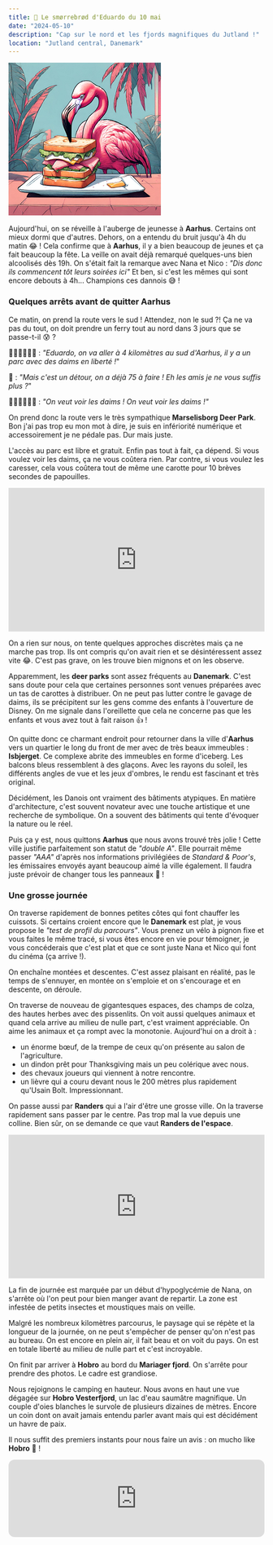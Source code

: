 ```yaml
---
title: 🥪 Le smørrebrød d'Eduardo du 10 mai
date: "2024-05-10"
description: "Cap sur le nord et les fjords magnifiques du Jutland !"
location: "Jutland central, Danemark"
---
```


![Smorrebrod d'Eduardo](../smorrebrod_eduardo.png)

Aujourd'hui, on se réveille à l'auberge de jeunesse à **Aarhus**. Certains ont mieux dormi que d'autres. Dehors, on a entendu du bruit jusqu'à 4h du matin 😂 ! Cela confirme que à **Aarhus**, il y a bien beaucoup de jeunes et ça fait beaucoup la fête. La veille on avait déjà remarqué quelques-uns bien alcoolisés dès 19h. On s'était fait la remarque avec Nana et Nico : *"Dis donc ils commencent tôt leurs soirées ici"* Et ben, si c'est les mêmes qui sont encore debouts à 4h... Champions ces dannois 😅 !

### Quelques arrêts avant de quitter Aarhus 

Ce matin, on prend la route vers le sud ! Attendez, non le sud ?! Ça ne va pas du tout, on doit prendre un ferry tout au nord dans 3 jours que se passe-t-il 😰 ?

🧍🏼‍♀️🧍🏼‍♂️ : *"Eduardo, on va aller à 4 kilomètres au sud d'Aarhus, il y a un parc avec des daims en liberté !*"

🦩 : *"Mais c'est un détour, on a déjà 75 à faire ! Eh les amis je ne vous suffis plus ?*"

🧍🏼‍♀️🧍🏼‍♂️ : *"On veut voir les daims ! On veut voir les daims !"*

On prend donc la route vers le très sympathique **Marselisborg Deer Park**. Bon j'ai pas trop eu mon mot à dire, je suis en infériorité numérique et accessoirement je ne pédale pas. Dur mais juste.

L'accès au parc est libre et gratuit. Enfin pas tout à fait, ça dépend. Si vous voulez voir les daims, ça ne vous coûtera rien. Par contre, si vous voulez les caresser, cela vous coûtera tout de même une carotte pour 10 brèves secondes de papouilles. 

<div style="width: 100%; height: 0; position: relative; padding-bottom: 56%;"><iframe src="https://giphy.com/embed/hU6YIZMZ10KORSzbLm" style="top: 0; left: 0; width: 100%; height: 100%; position: absolute; border: 0;" allowfullscreen scrolling="no" allow="encrypted-media;" class="giphy-embed"></iframe></div>

On a rien sur nous, on tente quelques approches discrètes mais ça ne marche pas trop. Ils ont compris qu'on avait rien et se désintéressent assez vite 😂. C'est pas grave, on les trouve bien mignons et on les observe.

Apparemment, les **deer parks** sont assez fréquents au **Danemark**. C'est sans doute pour cela que certaines personnes sont venues préparées avec un tas de carottes à distribuer. On ne peut pas lutter contre le gavage de daims, ils se précipitent sur les gens comme des enfants à l'ouverture de Disney. On me signale dans l'oreillette que cela ne concerne pas que les enfants et vous avez tout à fait raison 👍 !

On quitte donc ce charmant endroit pour retourner dans la ville d'**Aarhus** vers un quartier le long du front de mer avec de très beaux immeubles : **Isbjerget**. Ce complexe abrite des immeubles en forme d'iceberg. Les balcons bleus ressemblent à des glaçons. Avec les rayons du soleil, les différents angles de vue et les jeux d'ombres, le rendu est fascinant et très original.

Décidément, les Danois ont vraiment des bâtiments atypiques. En matière d'architecture, c'est souvent novateur avec une touche artistique et une recherche de symbolique. On a souvent des bâtiments qui tente d'évoquer la nature ou le réel.

Puis ça y est, nous quittons **Aarhus** que nous avons trouvé très jolie ! Cette ville justifie parfaitement son statut de *"double A"*. Elle pourrait même passer *"AAA"* d'après nos informations privilégiées de *Standard & Poor's*, les émissaires envoyés ayant beaucoup aimé la ville également. Il faudra juste prévoir de changer tous les panneaux 🤔 !

### Une grosse journée 
On traverse rapidement de bonnes petites côtes qui font chauffer les cuissots. Si certains croient encore que le **Danemark** est plat, je vous propose le *"test de profil du parcours"*. Vous prenez un vélo à pignon fixe et vous faites le même tracé, si vous êtes encore en vie pour témoigner, je vous concéderais que c'est plat et que ce sont juste Nana et Nico qui font du cinéma (ça arrive !).

On enchaîne montées et descentes. C'est assez plaisant en réalité, pas le temps de s'ennuyer, en montée on s'emploie et on s'encourage et en descente, on déroule.

On traverse de nouveau de gigantesques espaces, des champs de colza, des hautes herbes avec des pissenlits. On voit aussi quelques animaux et quand cela arrive au milieu de nulle part, c'est vraiment appréciable. On aime les animaux et ça rompt avec la monotonie. Aujourd'hui on a droit à :
- un énorme bœuf, de la trempe de ceux qu'on présente au salon de l'agriculture.
- un dindon prêt pour Thanksgiving mais un peu colérique avec nous.
- des chevaux joueurs qui viennent à notre rencontre.
- un lièvre qui a couru devant nous le 200 mètres plus rapidement qu'Usain Bolt. Impressionnant.
 
On passe aussi par **Randers** qui a l'air d'être une grosse ville. On la traverse rapidement sans passer par le centre. Pas trop mal la vue depuis une colline. Bien sûr, on se demande ce que vaut **Randers de l'espace**.

<div style="width: 100%; height: 0; position: relative; padding-bottom: 56%;"><iframe src="https://giphy.com/embed/huAqJiUKwDATm" style="top: 0; left: 0; width: 100%; height: 100%; position: absolute; border: 0;" allowfullscreen scrolling="no" allow="encrypted-media;" class="giphy-embed"></iframe></div>

La fin de journée est marquée par un début d'hypoglycémie de Nana, on s'arrête où l'on peut pour bien manger avant de repartir. La zone est infestée de petits insectes et moustiques mais on veille.

Malgré les nombreux kilomètres parcourus, le paysage qui se répète et la longueur de la journée, on ne peut s'empêcher de penser qu'on n'est pas au bureau. On est encore en plein air, il fait beau et on voit du pays. On est en totale liberté au milieu de nulle part et c'est incroyable.

On finit par arriver à **Hobro** au bord du **Mariager fjord**. On s'arrête pour prendre des photos. Le cadre est grandiose. 

Nous rejoignons le camping en hauteur. Nous avons en haut une vue dégagée sur **Hobro Vesterfjord**, un lac d'eau saumâtre magnifique. Un couple d'oies blanches le survole de plusieurs dizaines de mètres. Encore un coin dont on avait jamais entendu parler avant mais qui est décidément un havre de paix.

Il nous suffit des premiers instants pour nous faire un avis : on mucho like **Hobro** 🤩 !

<iframe style="border-radius:12px" src="https://open.spotify.com/embed/track/0ZVqRjg67kN2FaOsy6EeIx?utm_source=generator" width="100%" height="152" frameBorder="0" allow="autoplay; clipboard-write; encrypted-media; picture-in-picture" loading="lazy"></iframe>